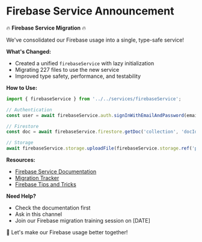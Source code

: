 # Firebase Service Announcement

:fire: **Firebase Service Migration** :fire:

We've consolidated our Firebase usage into a single, type-safe service!

**What's Changed:**
- Created a unified `firebaseService` with lazy initialization
- Migrating 227 files to use the new service
- Improved type safety, performance, and testability

**How to Use:**
```typescript
import { firebaseService } from '../../services/firebaseService';

// Authentication
const user = await firebaseService.auth.signInWithEmailAndPassword(email, password);

// Firestore
const doc = await firebaseService.firestore.getDoc('collection', 'docId');

// Storage
await firebaseService.storage.uploadFile(firebaseService.storage.ref('path'), file);
```

**Resources:**
- [Firebase Service Documentation](link-to-docs)
- [Migration Tracker](link-to-tracker)
- [Firebase Tips and Tricks](link-to-tips)

**Need Help?**
- Check the documentation first
- Ask in this channel
- Join our Firebase migration training session on [DATE]

:rocket: Let's make our Firebase usage better together!
